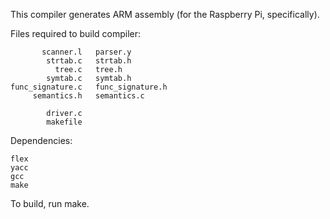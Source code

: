 This compiler generates ARM assembly (for the Raspberry Pi, specifically).

Files required to build compiler:

           scanner.l   parser.y
            strtab.c   strtab.h
              tree.c   tree.h
            symtab.c   symtab.h
	func_signature.c   func_signature.h
         semantics.h   semantics.c 

            driver.c
            makefile

Dependencies:

	flex
	yacc
	gcc
	make

To build, run make.

